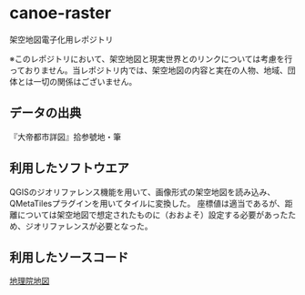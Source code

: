 # canoe-raster
架空地図電子化用レポジトリ

※このレポジトリにおいて、架空地図と現実世界とのリンクについては考慮を行っておりません。当レポジトリ内では、架空地図の内容と実在の人物、地域、団体とは一切の関係はございません。

## データの出典
『大帝都市詳図』拾参號地・筆

## 利用したソフトウエア
QGISのジオリファレンス機能を用いて、画像形式の架空地図を読み込み、QMetaTilesプラグインを用いてタイルに変換した。
座標値は適当であるが、距離については架空地図で想定されたものに（おおよそ）設定する必要があったため、ジオリファレンスが必要となった。

## 利用したソースコード
[地理院地図](https://github.com/gsi-cyberjapan/gsimaps)


